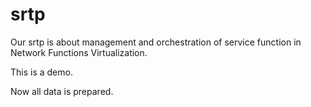 # srtp
Our srtp is about management and orchestration of service function in Network Functions Virtualization.

This is a demo.

Now all data is prepared.